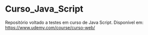 # Curso_Java_Script
Repositório voltado a testes em curso de Java Script.
Disponível em: https://www.udemy.com/course/curso-web/
